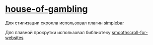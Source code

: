 # [house-of-gambling](https://shchuka-vladimir.github.io/house-of-gambling/)

Для стилизации скролла использовал плагин [simplebar](https://www.npmjs.com/package/simplebar)

Для плавной прокрутки использовал библиотеку [smoothscroll-for-websites](https://www.npmjs.com/package/smoothscroll-for-websites?activeTab=readme)
